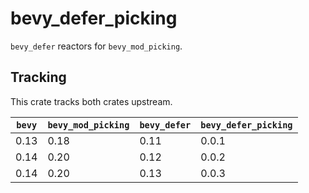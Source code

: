 # bevy_defer_picking

`bevy_defer` reactors for `bevy_mod_picking`.

## Tracking

This crate tracks both crates upstream.

| `bevy` | `bevy_mod_picking` | `bevy_defer` | `bevy_defer_picking` |
| ------ | ------------------ | ------------ | -------------------- |
| 0.13 | 0.18 | 0.11 | 0.0.1 |
| 0.14 | 0.20 | 0.12 | 0.0.2 |
| 0.14 | 0.20 | 0.13 | 0.0.3 |
